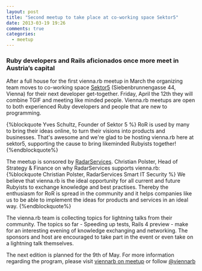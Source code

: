 ```yaml
---
layout: post
title: "Second meetup to take place at co-working space Sektor5"
date: 2013-03-19 19:26
comments: true
categories: 
  - meetup
---
```


### Ruby developers and Rails aficionados once more meet in Austria’s capital

After a full house for the first vienna.rb meetup in March the organizing team moves to co-working space [Sektor5][1] (Siebenbrunnengasse 44, Vienna) for their next developer get-together. Friday, April the 12th they will combine TGIF and meeting like minded people. Vienna.rb meetups are open to both experienced Ruby developers and people that are new to programming.

{%blockquote Yves Schultz, Founder of Sektor 5 %}
RoR is used by many to bring their ideas online, to turn their visions into products and businesses. That's awesome and we're glad to be hosting vienna.rb here at sektor5, supporting the cause to bring likeminded Rubyists together!
{%endblockquote%}

The meetup is sonsored by [RadarServices][2]. Christian Polster, Head of Strategy & Finance on why RadarServices supports
vienna.rb:
{%blockquote Christian Polster, RadarServices Smart IT Security %}
We believe that vienna.rb is the ideal opportunity for all current and future Rubyists to exchange knowledge and best
practises. Thereby the enthusiasm for RoR is spread in the community and it helps companies like us to be able to
implement the ideas for products and services in an ideal way.
{%endblockquote%}

The vienna.rb team is collecting topics for lightning talks from their community. The topics so far - Speeding up tests,
Rails 4 preview - make for an interesting evening of knowledge exchanging and networking. The sponsors and host are
encouraged to take part in the event or even take on a lightning talk themselves.

The next edition is planned for the 9th of May. For more information regarding the program, please visit [viennarb on meetup][3] or follow [@viennarb][4]


[1]: http://sektor5.at/
[2]: http://radarservices.com/
[3]: http://meetup.com/vienna-rb
[4]: https://twitter.com/viennarb

